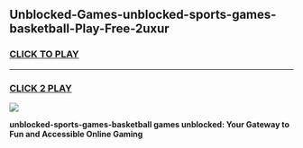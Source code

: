 
## Unblocked-Games-unblocked-sports-games-basketball-Play-Free-2uxur
<h3>
<a href="https://premium76.site?title=unblocked-sports-games-basketball&ref=10A">CLICK TO PLAY</a></h3>
<hr>

<h3>
<a href="https://premium76.site?title=unblocked-sports-games-basketball&ref=10A">CLICK 2 PLAY</a>
  
</h3>

<a href="https://premium76.site?title=unblocked-sports-games-basketball&ref=10A"><img src="https://clearcache.store/games.png"></a>


**unblocked-sports-games-basketball games unblocked: Your Gateway to Fun and Accessible Online Gaming**
